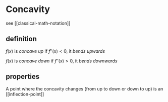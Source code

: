 # Concavity

see [[classical-math-notation]]

## definition

$f(x)$ is _concave up_ if $f''(x) < 0$, it _bends upwards_

$f(x)$ is _concave down_ if $f''(x) > 0$, it _bends downwards_

## properties

A point where the concavity changes (from up to down or down to up) is an [[inflection-point]]
